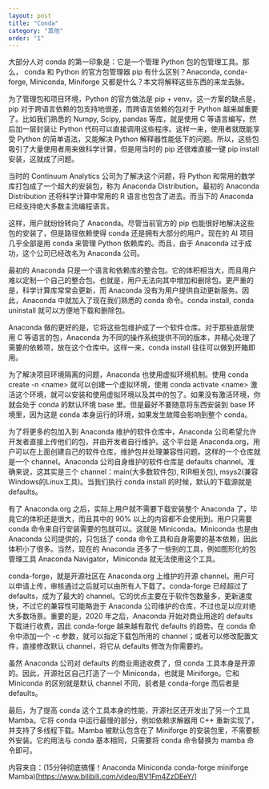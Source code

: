 ```yaml
---
layout: post
title: "Conda"
category: "其他"
order: "1"
---
```


大部分人对 conda 的第一印象是：它是一个管理 Python 包的包管理工具。那么， conda 和 Python 的官方包管理器 pip 有什么区别？Anaconda, conda-forge, Miniconda, Miniforge 又都是什么？本文将解释这些东西的来龙去脉。

为了管理包和项目环境，Python 的官方做法是 pip + venv。这一方案的缺点是，pip 对于跨语言依赖的包支持地很差，而跨语言依赖的包对于 Python 越来越重要了。比如我们熟悉的 Numpy, Scipy, pandas 等库，就是使用 C 等语言编写，然后加一层封装让 Python 代码可以直接调用这些程序。这样一来，使用者就既能享受 Python 的简单语法，又能解决 Python 解释器性能低下的问题。所以，这些包吸引了大量使用者用来做科学计算，但是用当时的 pip 还很难直接一键 pip install 安装，这就成了问题。

当时的 Continuum Analytics 公司为了解决这个问题，将 Python 和常用的数学库打包成了一个超大的安装包，称为 Anaconda Distribution。最初的 Anaconda Distribution 还将科学计算中常用的 R 语言也包含了进去。而当下的 Anaconda 已经支持绝大多数主流编程语言。

这样，用户就纷纷转向了 Anaconda。尽管当前官方的 pip 也能很好地解决这些包的安装了，但是路径依赖使得 conda 还是拥有大部分的用户。现在的 AI 项目几乎全部是用 conda 来管理 Python 依赖库的。而且，由于 Anaconda 过于成功，这个公司已经改名为 Anaconda 公司。

最初的 Anaconda 只是一个语言和依赖库的整合包。它的体积相当大，而且用户难以定制一个自己的整合包。也就是，用户无法向其中增加和删除包。更严重的是，科学计算库常常会更新，而 Anaconda 没有为用户提供自动更新服务。因此，Anaconda 中就加入了现在我们熟悉的 conda 命令。conda install, conda uninstall 就可以方便地下载和删除包。

Anaconda 做的更好的是，它将这些包维护成了一个软件仓库。对于那些底层使用 C 等语言的包，Anaconda 为不同的操作系统提供不同的版本，并精心处理了需要的依赖项，放在这个仓库中。这样一来，conda install 往往可以做到开箱即用。

为了解决项目环境隔离的问题，Anaconda 也使用虚拟环境机制。使用 conda create -n \<name> 就可以创建一个虚拟环境，使用 conda activate \<name> 激活这个环境，就可以安装和使用虚拟环境以及其中的包了。如果没有激活环境，你就会处于 conda 的默认环境 base 里。但是最好不要随意将东西安装到 base 环境里，因为这是 conda 本身运行的环境，如果发生故障会影响到整个 conda。

为了将更多的包加入到 Anaconda 维护的软件仓库中，Anaconda 公司希望允许开发者直接上传他们的包，并由开发者自行维护。这个平台是 Anaconda.org，用户可以在上面创建自己的软件仓库，维护包并处理兼容性问题。这样的一个仓库就是一个 channel。Anaconda 公司自身维护的软件仓库是 defaults channel。准确来说，这其实是三个 channel：main(大多数软件包), R(R相关包), msys2(兼容Windows的Linux工具)。当我们执行 conda install 的时候，默认的下载源就是 defaults。

有了 Anaconda.org 之后，实际上用户就不需要下载安装整个 Anaconda 了，毕竟它的体积还是很大，而且其中的 90% 以上的内容都不会使用到。用户只需要 conda 命令来自行安装需要的包就可以。这就是 Miniconda。Miniconda 也是由 Anaconda 公司提供的，只包括了 conda 命令工具和自身需要的基本依赖，因此体积小了很多。当然，现在的 Anaconda 还多了一些别的工具，例如图形化的包管理工具 Anaconda Navigator，Miniconda 就无法使用这个工具。

conda-forge，就是开源社区在 Anaconda.org 上维护的开源 channel。用户可以申请上传，审核通过之后就可以由所有人下载了。conda-forge 已经超过了 defaults，成为了最大的 channel。它的优点主要在于软件包数量多，更新速度快，不过它的兼容性可能略逊于 Anaconda 公司维护的仓库，不过也足以应对绝大多数场景。重要的是，2020 年之后，Anaconda 开始对商业用途的 defaults 下载进行收费，因此 conda-forge 越来越有取代 defaults 的趋势。在 conda 命令中添加一个 -c 参数，就可以指定下载包所用的 channel；或者可以修改配置文件，直接修改默认 channel，将它从 defaults 修改为你需要的。

虽然 Anaconda 公司对 defaults 的商业用途收费了，但 conda 工具本身是开源的。因此，开源社区自己打造了一个 Miniconda，也就是 Miniforge。它和 Miniconda 的区别就是默认 channel 不同，前者是 conda-forge 而后者是 defaults。

最后，为了提高 conda 这个工具本身的性能，开源社区还开发出了另一个工具 Mamba。它将 conda 中运行最慢的部分，例如依赖求解器用 C++ 重新实现了，并支持了多线程下载。Mamba 被默认包含在了 Miniforge 的安装包里，不需要额外安装。它的用法与 conda 基本相同，只需要将 conda 命令替换为 mamba 命令即可。 


内容来自：(15分钟彻底搞懂！Anaconda Miniconda conda-forge miniforge Mamba)[https://www.bilibili.com/video/BV1Fm4ZzDEeY/]